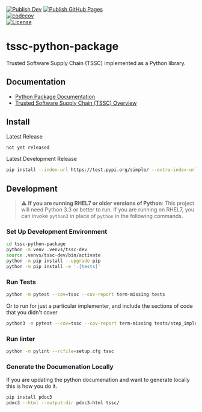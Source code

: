 [![Publish Dev](https://github.com/rhtconsulting/tssc-python-package/workflows/Publish%20Dev/badge.svg?branch=master)](https://github.com/rhtconsulting/tssc-python-package/actions?query=workflow%3A%22Publish+Dev%22+branch%3Amaster)
[![Publish GitHub Pages](https://github.com/rhtconsulting/tssc-python-package/workflows/Publish%20GitHub%20Pages/badge.svg?branch=master)](https://github.com/rhtconsulting/tssc-python-package/actions?query=workflow%3A%22Publish+GitHub+Pages%22+branch%3Amaster)
<br />
[![codecov](https://codecov.io/gh/rhtconsulting/tssc-python-package/branch/master/graph/badge.svg)](https://codecov.io/gh/rhtconsulting/tssc-python-package)
<br />
[![License](https://img.shields.io/github/license/rhtconsulting/tssc-python-package?color=informational)](LICENSE)

# tssc-python-package
Trusted Software Supply Chain (TSSC) implemented as a Python library.

## Documentation

- [Python Package Documentation](https://rhtconsulting.github.io/tssc-python-package/)
- [Trusted Software Supply Chain (TSSC) Overview](https://rhtconsulting.github.io/tsc-docs/)

## Install

Latest Release
```bash
not yet released
```

Latest Development Release
```bash
pip install --index-url https://test.pypi.org/simple/ --extra-index-url https://pypi.org/simple tssc
```

## Development

> :warning: **If you are running RHEL7 or older versions of Python**: This project will need Python 3.3 or better to run. If you are running on RHEL7, you can invoke `python3` in place of `python` in the following commands.

### Set Up Development Environment
```bash
cd tssc-python-package
python -m venv .venvs/tssc-dev
source .venvs/tssc-dev/bin/activate
python -m pip install --upgrade pip
python -m pip install -e '.[tests]'
```

### Run Tests
```bash
python -m pytest --cov=tssc --cov-report term-missing tests
```

Or to run for just a particular implementer, and include the sections of code that you didn't cover

```bash
python3 -m pytest --cov=tssc --cov-report term-missing tests/step_implementers/package/test_maven_package.py
```

### Run linter
```bash
python -m pylint --rcfile=setup.cfg tssc
```

### Generate the Documenation Locally
If you are updating the python documenation and want to generate locally this is how you do it.

```bash
pip install pdoc3
pdoc3 --html --output-dir pdoc3-html tssc/
```
